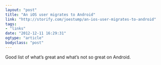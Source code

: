 ```yaml
---
layout: "post"
title: "An iOS user migrates to Android"
link: "http://storify.com/joestump/an-ios-user-migrates-to-android"
tags: 
- "links"
date: "2012-12-11 16:29:31"
ogtype: "article"
bodyclass: "post"
---
```


Good list of what’s great and what’s not so great on Android.